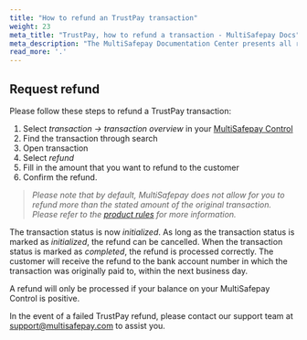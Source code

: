 ```yaml
---
title: "How to refund an TrustPay transaction"
weight: 23
meta_title: "TrustPay, how to refund a transaction - MultiSafepay Docs"
meta_description: "The MultiSafepay Documentation Center presents all relevant information about our Plugins and API. You can also find support pages for payment methods, tools and general questions as well as the contact details of our Support and Integration Teams."
read_more: '.'
---
```

## Request refund
Please follow these steps to refund a TrustPay transaction:

1. Select _transaction -> transaction overview_ in your [MultiSafepay Control](https://merchant.multisafepay.com)
2. Find the transaction through search
3. Open transaction
4. Select _refund_
5. Fill in the amount that you want to refund to the customer       
6. Confirm the refund.

>_Please note that by default, MultiSafepay does not allow for you to refund more than the stated amount of the original transaction. Please refer to the [product rules](/payment-methods/banks/trustpay/#product-rules) for more information._

The transaction status is now _initialized_. As long as the transaction status is marked as _initialized_, the refund can be cancelled. When the transaction status is marked as _completed_, the refund is processed correctly. The customer will receive the refund to the bank account number in which the transaction was originally paid to, within the next business day.

A refund will only be processed if your balance on your MultiSafepay Control is positive.

In the event of a failed TrustPay refund, please contact our support team at <support@multisafepay.com> to assist you.